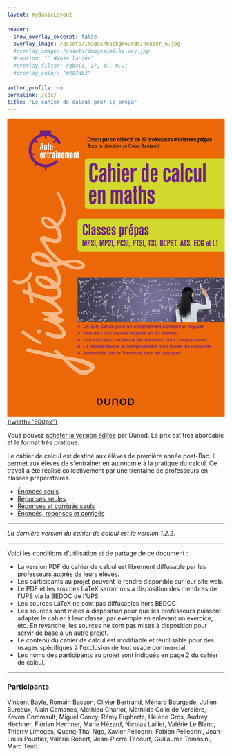 ```yaml
---
layout: myBasicLayout

header:
  show_overlay_excerpt: false
  overlay_image: /assets/images/backgrounds/header_6.jpg
  #overlay_image: /assets/images/milky-way.jpg
  #caption: "" #Voie lactée"
  #overlay_filter: rgba(1, 17, 47, 0.2)
  #overlay_color: "#907ab3"

author_profile: no
permalink: /cdc/
title: "Le cahier de calcul pour la prépa"
---
```


[![cahier de calcul](/assets/images/image_cdc.jpg){:width="500px"}](https://www.amazon.fr/Cahier-calcul-maths-Classes-prépas/dp/2100861204/)

Vous pouvez [acheter la version éditée](https://www.amazon.fr/Cahier-calcul-maths-Classes-prépas/dp/2100861204/) par Dunod. Le prix est très abordable et le format très pratique.

Le cahier de calcul est destiné aux élèves de première année post-Bac. Il permet aux élèves de s'entraîner en autonomie à la pratique du calcul. Ce travail a été réalisé collectivement par une trentaine de professeurs en classes préparatoires.
- [Énoncés seuls](cahier_de_calcul_enonces_v1.2.2.pdf)
- [Réponses seules](cahier_de_calcul_reponses_v1.2.2.pdf)
- [Réponses et corrigés seuls](cahier_de_calcul_corriges_v1.2.2.pdf)
- [Énoncés, réponses et corrigés](cahier_de_calcul_v1.2.2.pdf)

---

*La dernière version du cahier de calcul est la version 1.2.2.*

---

Voici les conditions d'utilisation et de partage de ce document : 
- La version PDF du cahier de calcul est librement diffusable par les professeurs auprès de leurs élèves.
- Les participants au projet peuvent le rendre disponible sur leur site web.
- Le PDF et les sources LaTeX seront mis à disposition des membres de l'UPS via la BEDOC de l'UPS.
- Les sources LaTeX ne sont pas diffusables hors BEDOC.
- Les sources sont mises à disposition pour que les professeurs puissent adapter le cahier à leur classe, par exemple en enlevant un exercice, etc. En revanche, les sources ne sont pas mises à disposition pour servir de base à un autre projet.
- Le contenu du cahier de calcul est modifiable et réutilisable pour des usages spécifiques à l'exclusion de tout usage commercial.
- Les noms des participants au projet sont indiqués en page 2 du cahier de calcul.

---

### Participants
Vincent Bayle, Romain Basson, Olivier Bertrand, Ménard Bourgade, Julien Bureaux, Alain Camanes, Mathieu Charlot, Mathilde Colin de Verdière, Keven Commault, Miguel Concy, Rémy Eupherte, Hélène Gros, Audrey Hechner, Florian Hechner, Marie Hézard, Nicolas Laillet, Valérie Le Blanc, Thierry Limoges, Quang-Thai Ngo, Xavier Pellegrin, Fabien Pellegrini, Jean-Louis Pourtier, Valérie Robert, Jean-Pierre Técourt, Guillaume Tomasini, Marc Tenti.